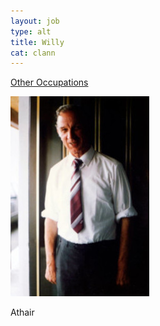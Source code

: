 ```yaml
---
layout: job
type: alt
title: Willy
cat: clann
---
```

[Other Occupations](../dino.html)

![pic](../img/da.jpg)


<p>Athair</p>
